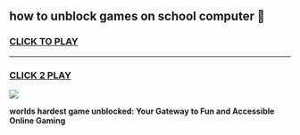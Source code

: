
## how to unblock games on school computer 👋
<h3>
<a href="https://premium.freeplayer.one?title=how_to_unblock_games_on_school_computer&ref=13F">CLICK TO PLAY</a></h3>
<hr>

<h3>
<a href="https://premium.freeplayer.one?title=how_to_unblock_games_on_school_computer&ref=13F">CLICK 2 PLAY</a>
  
</h3>

<a href="https://premium.freeplayer.one?title=how_to_unblock_games_on_school_computer&ref=12F/"><img src="https://clearcache.store/games.png"></a>


**worlds hardest game unblocked: Your Gateway to Fun and Accessible Online Gaming**
